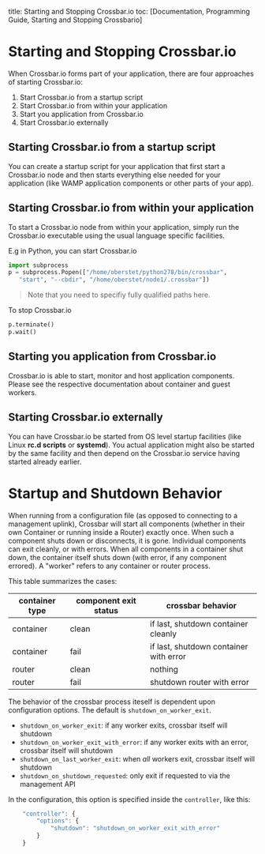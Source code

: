 title: Starting and Stopping Crossbar.io
toc: [Documentation, Programming Guide, Starting and Stopping Crossbario]

# Starting and Stopping Crossbar.io

When Crossbar.io forms part of your application, there are four approaches of starting Crossbar.io:

1. Start Crossbar.io from a startup script
2. Start Crossbar.io from within your application
3. Start you application from Crossbar.io
4. Start Crossbar.io externally

## Starting Crossbar.io from a startup script

You can create a startup script for your application that first start a Crossbar.io node and then starts everything else needed for your application (like WAMP application components or other parts of your app).

## Starting Crossbar.io from within your application

To start a Crossbar.io node from within your application, simply run the Crossbar.io executable using the usual language specific facilities.

E.g in Python, you can start Crossbar.io

```python
import subprocess
p = subprocess.Popen(["/home/oberstet/python278/bin/crossbar",
   "start", "--cbdir", "/home/oberstet/node1/.crossbar"])
```

> Note that you need to specifiy fully qualified paths here.

To stop Crossbar.io

```python
p.terminate()
p.wait()
```

## Starting you application from Crossbar.io

Crossbar.io is able to start, monitor and host application components. Please see the respective documentation about container and guest workers.

## Starting Crossbar.io externally

You can have Crossbar.io be started from OS level startup facilities (like Linux **rc.d scripts** or **systemd**). You actual application might also be started by the same facility and then depend on the Crossbar.io service having started already earlier.


# Startup and Shutdown Behavior

When running from a configuration file (as opposed to connecting to a management uplink), Crossbar will start all components (whether in their own Container or running inside a Router) exactly once. When such a component shuts down or disconnects, it is gone. Individual components can exit cleanly, or with errors. When all components in a container shut down, the container itself shuts down (with error, if any component errored). A "worker" refers to any container or router process.

This table summarizes the cases:

| container type | component exit status |  crossbar behavior
| ---------------|-----------------------|---------------------------------
| container      |  clean                | if last, shutdown container cleanly
| container      |  fail                 | if last, shutdown container with error
| router         |  clean                | nothing
| router         |  fail                 | shutdown router with error


The behavior of the crossbar process iteself is dependent upon configuration options. The default is `shutdown_on_worker_exit`.

 - `shutdown_on_worker_exit`: if any worker exits, crossbar itself will shutdown
 - `shutdown_on_worker_exit_with_error`: if any worker exits with an error, crossbar itself will shutdown
 - `shutdown_on_last_worker_exit`: when *all* workers exit, crossbar itself will shutdown
 - `shutdown_on_shutdown_requested`: only exit if requested to via the management API

In the configuration, this option is specified inside the `controller`, like this:

```javascript
    "controller": {
        "options": {
            "shutdown": "shutdown_on_worker_exit_with_error"
        }
    }
```
